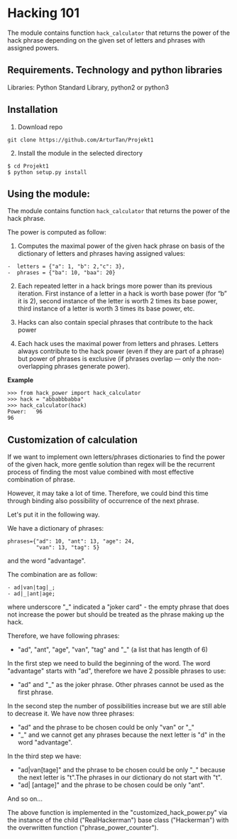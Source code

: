 # Hacking 101

The module contains function ```hack_calculator``` that returns the power of the hack phrase depending on the given set  of letters and phrases with assigned powers.

## Requirements. Technology and python libraries
Libraries: Python Standard Library, python2 or python3

## Installation

1) Download repo
```
git clone https://github.com/ArturTan/Projekt1
```
2) Install the module in the selected directory

```
$ cd Projekt1
$ python setup.py install
```

## Using the module:

The module contains function ```hack_calculator``` that returns the power of the hack phrase.

The power is computed as follow:
1. Computes the maximal power of the given hack phrase on basis of the dictionary of letters and phrases having assigned values:
```
-  letters = {"a": 1, "b": 2,"c": 3},
-  phrases = {"ba": 10, "baa": 20}
```
2. Each repeated letter in a hack brings more power than its previous iteration. First instance of a letter in a hack is worth base power (for “b” it is 2),
second instance of the letter is worth 2 times its base power, third instance of a letter is worth 3 times its base power, etc.

3. Hacks can also contain special phrases that contribute to the hack power

4. Each hack uses the maximal power from letters and phrases. Letters always contribute to the hack power (even if they are part of a phrase) but power of phrases is exclusive (if phrases overlap — only the non-overlapping phrases generate power).

__Example__
```
>>> from hack_power import hack_calculator
>>> hack = "abbabbbabba"
>>> hack_calculator(hack)
Power:   96
96
```

## Customization of calculation

If we want to implement own letters/phrases dictionaries to find the power of the given hack, more gentle solution than regex will be the recurrent process of finding the most value combined with most effective combination of phrase.

However, it may take a lot of time. Therefore, we could bind this time through binding also possibility of occurrence of the next phrase.

Let's put it in the following way.

We have a dictionary of phrases:
```
phrases={"ad": 10, "ant": 13, "age": 24,
         "van": 13, "tag": 5}
```
and the word "advantage".

The combination are as follow:
```
- ad|van|tag|_;
- ad|_|ant|age;
```
where underscore "_" indicated a "joker card" - the empty phrase that does not increase the power but should be treated as the phrase making up the hack.

Therefore, we have following phrases:
- "ad", "ant", "age", "van", "tag" and "_" (a list that has length of 6)

In the first step we need to build the beginning of the word. The word "advantage" starts with "ad", therefore we have 2 possible phrases to use:

- "ad" and "_" as the joker phrase. Other phrases cannot be used as the first phrase.

In the second step the number of possibilities increase but we are still able to decrease it. We have now three phrases:
- "ad" and the phrase to be chosen could be only "van" or "_"
- "_" and we cannot get any phrases because the next letter is "d" in the word "advantage".

In the third step we have:
- "ad|van[tage]" and the phrase to be chosen could be only "_" because the next letter is "t".The phrases in our dictionary do not start with "t".
- "ad| [antage]" and the phrase to be chosen could be only "ant".

And so on...

The above function is implemented in the "customized_hack_power.py" via the instance of the child ("RealHackerman") base class ("Hackerman") with the overwritten function ("phrase_power_counter"). 

